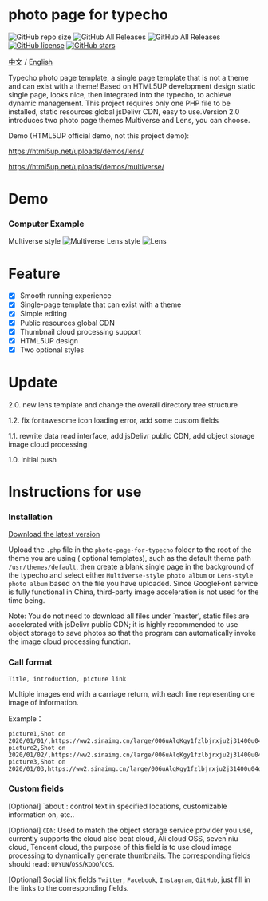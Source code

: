 # photo page for typecho

<img alt="GitHub repo size" src="https://img.shields.io/github/repo-size/616620131/photo-page-for-typecho">  <img alt="GitHub All Releases" src="https://img.shields.io/github/downloads/616620131/photo-page-for-typecho/total">  <img alt="GitHub All Releases" src="https://img.shields.io/github/downloads/616620131/photo-page-for-typecho/latest/total">  <a href="https://github.com/616620131/photo-page-for-typecho/blob/master/LICENSE"><img alt="GitHub license" src="https://img.shields.io/github/license/616620131/photo-page-for-typecho"></a>  <a href="https://github.com/616620131/photo-page-for-typecho/stargazers"><img alt="GitHub stars" src="https://img.shields.io/github/stars/616620131/photo-page-for-typecho?style=social"></a>

[中文](README.md) / [English](README-EN.md)

Typecho photo page template, a single page template that is not a theme and can exist with a theme! Based on HTML5UP development design static single page, looks nice, then integrated into the typecho, to achieve dynamic management. This project requires only one PHP file to be installed, static resources global jsDelivr CDN, easy to use.Version 2.0 introduces two photo page themes Multiverse and Lens, you can choose.

Demo (HTML5UP official demo, not this project demo):

https://html5up.net/uploads/demos/lens/

https://html5up.net/uploads/demos/multiverse/

# Demo
### Computer Example

Multiverse style
![Multiverse](https://i.loli.net/2020/05/05/HznahltXYfCgr9F.png)
Lens style
![Lens](https://i.loli.net/2020/05/15/YrV2Mg7hocU31mk.png)


# Feature

- [x] Smooth running experience
- [x] Single-page template that can exist with a theme
- [x] Simple editing
- [x] Public resources global CDN
- [x] Thumbnail cloud processing support
- [x] HTML5UP design
- [x] Two optional styles

# Update

2.0. new lens template and change the overall directory tree structure

1.2. fix fontawesome icon loading error, add some custom fields

1.1. rewrite data read interface, add jsDelivr public CDN, add object storage image cloud processing

1.0. initial push

# Instructions for use
### Installation

[Download the latest version](https://github.com/616620131/photo-page-for-typecho/releases)


Upload the `.php` file in the `photo-page-for-typecho` folder to the root of the theme you are using ( optional templates), such as the default theme path `/usr/themes/default`, then create a blank single page in the background of the typecho and select either `Multiverse-style photo album` or `Lens-style photo album` based on the file you have uploaded. Since GoogleFont service is fully functional in China, third-party image acceleration is not used for the time being.

Note: You do not need to download all files under `master', static files are accelerated with jsDelivr public CDN; it is highly recommended to use object storage to save photos so that the program can automatically invoke the image cloud processing function.


### Call format

```
Title, introduction, picture link
```

Multiple images end with a carriage return, with each line representing one image of information.

Example：
```
picture1,Shot on 2020/01/01/,https://ww2.sinaimg.cn/large/006uAlqKgy1fzlbjrxju2j31400u04qz.jpg
picture2,Shot on 2020/01/02/,https://ww2.sinaimg.cn/large/006uAlqKgy1fzlbjrxju2j31400u04qz.jpg
picture3,Shot on 2020/01/03,https://ww2.sinaimg.cn/large/006uAlqKgy1fzlbjrxju2j31400u04qz.jpg
```

### Custom fields

[Optional] `about': control text in specified locations, customizable information on, etc..

[Optional] `CDN`: Used to match the object storage service provider you use, currently supports the cloud also beat cloud, Ali cloud OSS, seven niu cloud, Tencent cloud, the purpose of this field is to use cloud image processing to dynamically generate thumbnails. The corresponding fields should read: `UPYUN`/`OSS`/`KODO`/`COS`.

[Optional] Social link fields `Twitter`, `Facebook`, `Instagram`, `GitHub`, just fill in the links to the corresponding fields.
